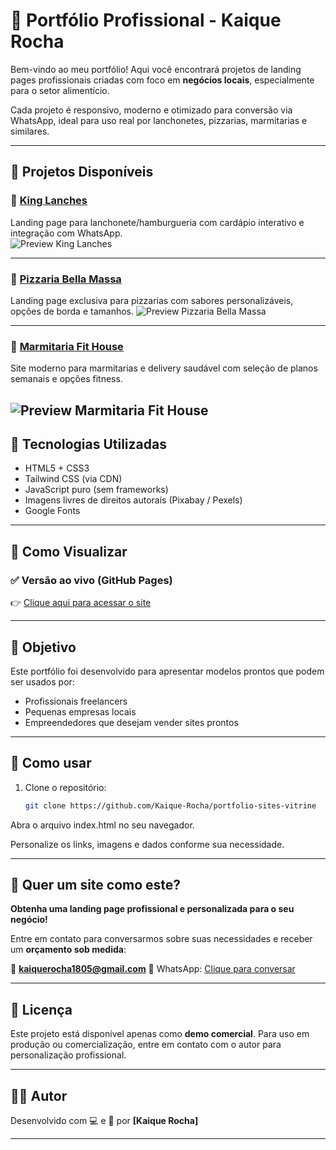 # 💼 Portfólio Profissional - Kaique Rocha

Bem-vindo ao meu portfólio! Aqui você encontrará projetos de landing pages profissionais criadas com foco em **negócios locais**, especialmente para o setor alimentício.

Cada projeto é responsivo, moderno e otimizado para conversão via WhatsApp, ideal para uso real por lanchonetes, pizzarias, marmitarias e similares.

---

## 🧩 Projetos Disponíveis

### 🍔 [King Lanches](https://kaique-rocha.github.io/kinglanches/)
Landing page para lanchonete/hamburgueria com cardápio interativo e integração com WhatsApp.  
![Preview King Lanches](https://raw.githubusercontent.com/Kaique-Rocha/kinglanches/main/src/img/projeto.png)

---

### 🍕 [Pizzaria Bella Massa](https://kaique-rocha.github.io/pizzaria-bella-massa/)
Landing page exclusiva para pizzarias com sabores personalizáveis, opções de borda e tamanhos.
![Preview Pizzaria Bella Massa](https://raw.githubusercontent.com/Kaique-Rocha/pizzaria-bella-massa/main/src/img/pizzaria.png
)

---

### 🥗 [Marmitaria Fit House](https://kaique-rocha.github.io/fit-house-website-showcase/)
Site moderno para marmitarias e delivery saudável com seleção de planos semanais e opções fitness.

![Preview Marmitaria Fit House](https://raw.githubusercontent.com/Kaique-Rocha/fit-house-website-showcase/main/src/img/projeto.png
)
---

## 📱 Tecnologias Utilizadas

- HTML5 + CSS3
- Tailwind CSS (via CDN)
- JavaScript puro (sem frameworks)
- Imagens livres de direitos autorais (Pixabay / Pexels)
- Google Fonts

---

## 🚀 Como Visualizar

### ✅ Versão ao vivo (GitHub Pages)

👉 [Clique aqui para acessar o site](https://kaique-rocha.github.io/portfolio-sites-vitrine/)


---

## 📌 Objetivo

Este portfólio foi desenvolvido para apresentar modelos prontos que podem ser usados por:

- Profissionais freelancers
- Pequenas empresas locais
- Empreendedores que desejam vender sites prontos

---

## 🔧 Como usar

1. Clone o repositório:
   ```bash
   git clone https://github.com/Kaique-Rocha/portfolio-sites-vitrine
Abra o arquivo index.html no seu navegador.

Personalize os links, imagens e dados conforme sua necessidade.

---

## 📣 Quer um site como este?

**Obtenha uma landing page profissional e personalizada para o seu negócio!**

Entre em contato para conversarmos sobre suas necessidades e receber um **orçamento sob medida**:

📧 **kaiquerocha1805@gmail.com**
📱 WhatsApp: [Clique para conversar](https://wa.me/+5511995481647)


---

## 🪪 Licença

Este projeto está disponível apenas como **demo comercial**. Para uso em produção ou comercialização, entre em contato com o autor para personalização profissional.

---

## 👨‍💻 Autor

Desenvolvido com 💻 e 🍔 por **[Kaique Rocha]**

---
